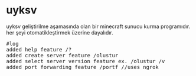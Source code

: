 # uyksv
uyksv geliştirilme aşamasında olan bir minecraft sunucu kurma programıdır. her şeyi otomatikleştirmek üzerine dayalıdır.

<pre>
#log
added help feature /?
added create server feature /olustur
added select server version feature ex. /olustur /v <version>
added port forwarding feature /portf //uses ngrok
</pre>
